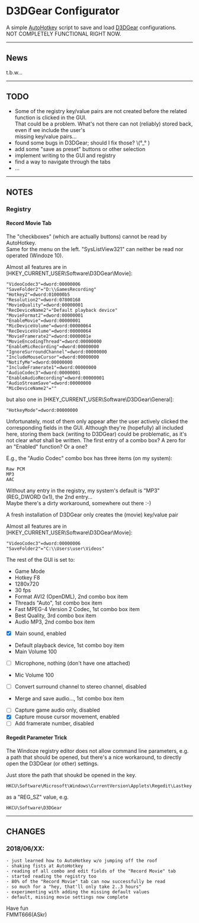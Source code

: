 
D3DGear Configurator
====================

A simple [AutoHotkey][2] script to save and load [D3DGear][1] configurations.  
NOT COMPLETELY FUNCTIONAL RIGHT NOW.


---

## News

  t.b.w...


---

## TODO

  - Some of the registry key/value pairs are not created before the related function is clicked in the GUI.  
    That could be a problem. What's not there can not (reliably) stored back, even if we include the user's  
    missing key/value pairs...
  - found some bugs in D3DGear; should I fix those? \\(°_° )
  - add some "save as preset" buttons or other selection
  - implement writing to the GUI and registry
  - find a way to navigate through the tabs
  - ...

---

## NOTES

### Registry

#### Record Movie Tab

  The "checkboxes" (which are actually buttons) cannot be read by AutoHotkey.  
  Same for the menu on the left. "SysListView321" can neither be read nor operated (Windoze 10).

  Almost all features are in [HKEY_CURRENT_USER\Software\D3DGear\Movie]:

    "VideoCodec3"=dword:00000006
    "SaveFolder2"="D:\\GamesRecording"
    "Hotkey2"=dword:010000b5
    "Resolution2"=dword:07800168
    "MovieQuality"=dword:00000001
    "RecDeviceName2"="Default playback device"
    "MovieFormat2"=dword:00000001
    "EnableMovie"=dword:00000001
    "MicDeviceVolume"=dword:00000064
    "RecDeviceVolume"=dword:00000064
    "MovieFramerate2"=dword:0000001e
    "MovieEncodingThread"=dword:00000000
    "EnableMicRecording"=dword:00000000
    "IgnoreSurroundChannel"=dword:00000000
    "IncludeMouseCursor"=dword:00000000
    "NotifyMe"=dword:00000000
    "IncludeFramerate1"=dword:00000000
    "AudioCodec3"=dword:00000001
    "EnableAudioRecording"=dword:00000001
    "AudioStreamSave"=dword:00000000
    "MicDeviceName2"=""

  but also one in [HKEY_CURRENT_USER\Software\D3DGear\General]:

    "HotkeyMode"=dword:00000000

  Unfortunately, most of them only appear after the user actively clicked the corresponding fields in the GUI.
  Although they're (hopefully) all included here, storing them back (writing to D3DGear) could be problematic,
  as it's not clear _what_ shall be written. The first entry of a combo box? A zero for an "Enabled" function?
  Or a one?

  E.g., the "Audio Codec" combo box has three items (on my system):

    Raw PCM
    MP3
    AAC

  Without any entry in the registry, my system's default is "MP3" (REG_DWORD 0x1), the 2nd entry...  
  Maybe there's a dirty workaround, somewhere out there :-)

  A fresh installation of D3DGear only creates the (movie) key/value pair

  Almost all features are in [HKEY_CURRENT_USER\Software\D3DGear\Movie]:

    "VideoCodec3"=dword:00000006
    "SaveFolder2"="C:\\Users\user\Videos"

  The rest of the GUI is set to:

  - Game Mode
  - Hotkey F8
  - 1280x720
  - 30 fps
  - Format AVI2 (OpenDML), 2nd combo box item
  - Threads "Auto", 1st combo box item
  - Fast MPEG-4 Version 2 Codec, 1st combo box item
  - Best Quality, 3rd combo box item
  - Audio MP3, 2nd combo box item
  - [X] Main sound, enabled
  - Default playback device, 1st combo boy item
  - Main Volume 100
  - [ ] Microphone, nothing (don't have one attached)
  - Mic Volume 100
  - [ ] Convert surround channel to stereo channel, disabled
  - Merge and save audio..., 1st combo box item
  - [ ] Capture game audio only, disabled
  - [X] Capture mouse cursor movement, enabled
  - [ ] Add framerate number, disabled

#### Regedit Parameter Trick

  The Windoze registry editor does not allow command line parameters, e.g. a path that should be opened, but
  there's a nice workaround, to directly open the D3DGear (or other) settings.  

  Just store the path that shoukd be opened in the key.

    HKCU\Software\Microsoft\Windows\CurrentVersion\Applets\Regedit\Lastkey

  as a "REG_SZ" value, e.g.

    HKCU\Software\D3DGear


---

## CHANGES

### 2018/06/XX:
    - just learned how to AutoHotkey w/o jumping off the roof
    - shaking fists at AutoHotkey
    - reading of all combo and edit fields of the "Record Movie" tab
    - started reading the registry too
    - 80% of the "Record Movie" tab can now successfully be read
    - so much for a "hey, that'll only take 2..3 hours"
    - experimenting with adding the missing default values
    - default, missing movie settings now complete
          


Have fun  
FMMT666(ASkr)  


[1]: http://www.d3dgear.com
[2]: https://autohotkey.com
